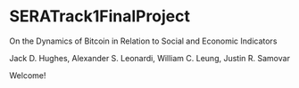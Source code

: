 # SERATrack1FinalProject
On the Dynamics of Bitcoin in Relation to Social and Economic Indicators

Jack D. Hughes, Alexander S. Leonardi, William C. Leung, Justin R. Samovar

Welcome!
